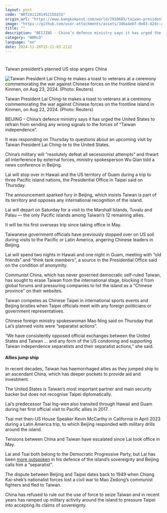 ```yaml
---
layout: post
code: "ART241128145215O2CG"
origin_url: "https://www.bangkokpost.com/world/2910685/taiwan-presidents-planned-us-stop-angers-china"
image: "https://github.com/user-attachments/assets/346a4ebf-0e03-42dc-af3b-76c53bdbe0bc"
title: ""
description: "BEIJING - China’s defence ministry says it has urged the United States to refrain from sending any wrong signals to the forces of “Taiwan independence”."
category: "WORLD"
language: "en"
date: 2024-11-28T15:11:03.211Z
---
```


# 

Taiwan president’s planned US stop angers China

![Taiwan President Lai Ching-te makes a toast to veterans at a ceremony commemorating the war against Chinese forces on the frontline island in Kinmen, on Aug 23, 2024. (Photo: Reuters)](https://github.com/user-attachments/assets/93cee99a-9c1f-4ecd-a787-b138df3533ed)

Taiwan President Lai Ching-te makes a toast to veterans at a ceremony commemorating the war against Chinese forces on the frontline island in Kinmen, on Aug 23, 2024. (Photo: Reuters)

BEIJING - China’s defence ministry says it has urged the United States to refrain from sending any wrong signals to the forces of “Taiwan independence”.

It was responding on Thursday to questions about an upcoming visit by Taiwan President Lai Ching-te to the United States.

China’s military will “resolutely defeat all secessionist attempts” and thwart all interference by external forces, ministry spokesperson Wu Qian told a news conference in Beijing.

Lai will stop over in Hawaii and the US territory of Guam during a trip to three Pacific island nations, the Presidential Office in Taipei said on Thursday.

The announcement sparked fury in Beijing, which insists Taiwan is part of its territory and opposes any international recognition of the island.

Lai will depart on Saturday for a visit to the Marshall Islands, Tuvalu and Palau — the only Pacific islands among Taiwan’s 12 remaining allies.

It will be his first overseas trip since taking office in May.

Taiwanese government officials have previously stopped over on US soil during visits to the Pacific or Latin America, angering Chinese leaders in Beijing.

Lai will spend two nights in Hawaii and one night in Guam, meeting with “old friends” and “think tank members”, a source in the Presidential Office said on the condition of anonymity.

Communist China, which has never governed democratic self-ruled Taiwan, has sought to erase Taiwan from the international stage, blocking it from global forums and pressuring companies to list the island as a “Chinese province” on their websites.

Taiwan competes as Chinese Taipei in international sports events and Beijing bristles when Taipei officials meet with any foreign politicians or government representatives.

Chinese foreign ministry spokeswoman Mao Ning said on Thursday that Lai’s planned visits were “separatist actions”.

“We have consistently opposed official exchanges between the United States and Taiwan … and any form of the US condoning and supporting Taiwan independence separatists and their separatist actions,” she said.

#### Allies jump ship

In recent decades, Taiwan has haemorrhaged allies as they jumped ship to an ascendant China, which has deeper pockets to provide aid and investment.

The United States is Taiwan’s most important partner and main security backer but does not recognise Taipei diplomatically.

Lai’s predecessor Tsai Ing-wen also transited through Hawaii and Guam during her first official visit to Pacific allies in 2017.

Tsai met then-US House Speaker Kevin McCarthy in California in April 2023 during a Latin America trip, to which Beijing responded with military drills around the island.

Tensions between China and Taiwan have escalated since Lai took office in May.

Lai and Tsai both belong to the Democratic Progressive Party, but Lai has been [more outspoken](https://www.bangkokpost.com/world/2881318/china-has-no-right-to-represent-taiwan-but-should-work-with-taipei-on-global-challenges-president-lai-ching-te-says) in his defence of the island’s sovereignty and Beijing calls him a “separatist”.

The dispute between Beijing and Taipei dates back to 1949 when Chiang Kai-shek’s nationalist forces lost a civil war to Mao Zedong’s communist fighters and fled to Taiwan.

China has refused to rule out the use of force to seize Taiwan and in recent years has ramped up military activity around the island to pressure Taipei into accepting its claims of sovereignty.